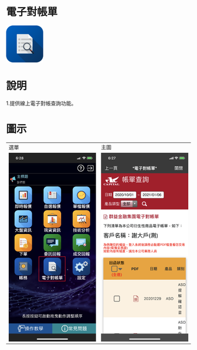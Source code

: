 # 電子對帳單
<img src="/img/icon/cashtransfer.png" width="20%" height="20%">

# 說明
1.提供線上電子對帳查詢功能。

# 圖示
<table>
    <tr>
        <td>選單</td> 
        <td>主圖</td> 
    </tr>
    <tr>
        <td><img src="/img/cashtransfer/1.png" width="100%" height="30%"></td> 
        <td><img src="/img/cashtransfer/2.png" width="100%" height="30%"></td> 
    </tr>
    
</table>